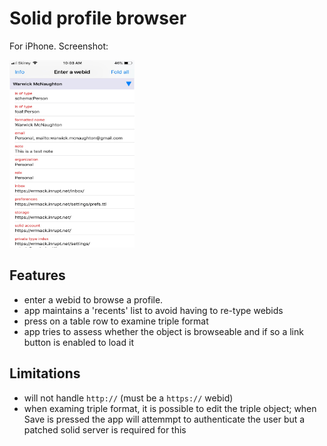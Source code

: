 #  Solid profile browser

For iPhone.  Screenshot:

<img src="Screenshot.jpg" width="200" height="300" />



## Features
- enter a webid to browse a profile.
- app maintains a 'recents' list to avoid having to re-type webids
- press on a table row to examine triple format
- app tries to assess whether the object is browseable and if so a link button is enabled to load it

## Limitations
- will not handle `http://` (must be a `https://` webid)
- when examing triple format, it is possible to edit the triple object; when Save is pressed the app will attemmpt to authenticate the user but a patched solid server is required for this

 
